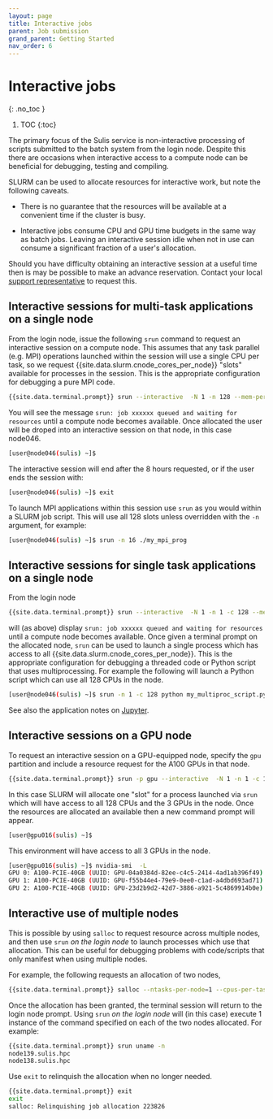 ```yaml
---
layout: page
title: Interactive jobs
parent: Job submission
grand_parent: Getting Started
nav_order: 6
---
```


# Interactive jobs
{: .no_toc }

1. TOC
{:toc}

The primary focus of the Sulis service is non-interactive processing of scripts submitted to the batch system from the login node. Despite this there are occasions when interactive access to a compute node can be beneficial for debugging, testing and compiling.  

SLURM can be used to allocate resources for interactive work, but note the following caveats.

- There is no guarantee that the resources will be available at a convenient time if the cluster is busy. 

- Interactive jobs consume CPU and GPU time budgets in the same way as batch jobs. Leaving an interactive session idle when not in use can consume a significant fraction of a user's allocation.

Should you have difficulty obtaining an interactive session at a useful time then is may be possible to make an advance reservation. Contact your local [support representative](../../support) to request this.

## Interactive sessions for multi-task applications on a single node

From the login node, issue the following `srun` command to request an interactive session on a compute node. This assumes that any task parallel (e.g. MPI) operations launched within the session will use a single CPU per task, so we request {{site.data.slurm.cnode_cores_per_node}} "slots" available for processes in the session. This is the appropriate configuration for debugging a pure MPI code.

```bash
{{site.data.terminal.prompt}} srun --interactive  -N 1 -n 128 --mem-per-cpu={{site.data.slurm.cnode_ram_per_core}} --time=8:00:00 --pty bash
```

You will see the message `srun: job xxxxxx queued and waiting for resources` until a compute node becomes available.
Once allocated the user will be droped into an interactive session on that node, in this case node046. 

```bash
[user@node046(sulis) ~]$
```

The interactive session will end after the 8 hours requested, or if the user ends the session with:

```bash
[user@node046(sulis) ~]$ exit
```

To launch MPI applications within this session use `srun` as you would within a SLURM job script. This will use all 128 slots unless overridden with the `-n` argument, for example:

```bash
[user@node046(sulis) ~]$ srun -n 16 ./my_mpi_prog
```

## Interactive sessions for single task applications on a single node

From the login node

```bash
{{site.data.terminal.prompt}} srun --interactive  -N 1 -n 1 -c 128 --mem-per-cpu={{site.data.slurm.cnode_ram_per_core}} --time=8:00:00 --pty bash
```

will (as above) display `srun: job xxxxxx queued and waiting for resources` until a compute node becomes available. Once given a terminal prompt on the allocated node, `srun` can be used to launch a single process which has access to all {{site.data.slurm.cnode_cores_per_node}}. This is the appropriate configuration for debugging a threaded code or Python script that uses multiprocessing. For example the following will launch a Python script which can use all 128 CPUs in the node.

```bash
[user@node046(sulis) ~]$ srun -n 1 -c 128 python my_multiproc_script.py
```

See also the application notes on [Jupyter](../../appnotes/jupyter).

## Interactive sessions on a GPU node

To request an interactive session on a GPU-equipped node, specify the `gpu` partition and include a resource request for the A100 GPUs in that node.

```bash
{{site.data.terminal.prompt}} srun -p gpu --interactive  -N 1 -n 1 -c 128 --mem-per-cpu={{site.data.slurm.cnode_ram_per_core}} --gres=gpu:ampere_a100:3 --time=8:00:00 --pty bash
```

In this case SLURM will allocate one "slot" for a process launched via `srun`  which will have access to all 128 CPUs and the 3 GPUs in the node. Once the resources are allocated an available then a new command prompt will appear. 

```bash
[user@gpu016(sulis) ~]$
```

This environment will have access to all 3 GPUs in the node.
```bash
[user@gpu016(sulis) ~]$ nvidia-smi  -L              
GPU 0: A100-PCIE-40GB (UUID: GPU-04a0384d-82ee-c4c5-2414-4ad1ab396f49)
GPU 1: A100-PCIE-40GB (UUID: GPU-f55b44e4-79e9-0ee0-c1ad-a4dbd693ad71)
GPU 2: A100-PCIE-40GB (UUID: GPU-23d2b9d2-42d7-3886-a921-5c4869914b0e)
```

## Interactive use of multiple nodes

This is possible by using `salloc` to request resource across multiple nodes, and then use `srun` _on the login node_ to launch processes which use that allocation. This can be useful for debugging problems with code/scripts 
that only manifest when using multiple nodes.

For example, the following requests an allocation of two nodes, 

```bash
{{site.data.terminal.prompt}} salloc --ntasks-per-node=1 --cpus-per-task=128 --mem-per-cpu={{site.data.slurm.cnode_ram_per_core}} --nodes=2 --time=00:15:00 
```

Once the allocation has been granted, the terminal session will return to the login node prompt. Using `srun` _on the login node_ will (in this case) execute 1 instance of the command specified on each of the two nodes allocated. For example:

```bash
{{site.data.terminal.prompt}} srun uname -n 
node139.sulis.hpc
node138.sulis.hpc
```

Use `exit` to relinquish the allocation when no longer needed.

```bash
{{site.data.terminal.prompt}} exit
exit
salloc: Relinquishing job allocation 223826
```
